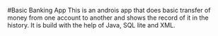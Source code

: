 #Basic Banking App
This is an androis app that does basic transfer of money from one account to another and shows the record of it in the history.
It is build with the help of Java, SQL lite and XML.
